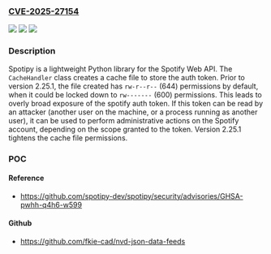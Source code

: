 ### [CVE-2025-27154](https://cve.mitre.org/cgi-bin/cvename.cgi?name=CVE-2025-27154)
![](https://img.shields.io/static/v1?label=Product&message=spotipy&color=blue)
![](https://img.shields.io/static/v1?label=Version&message=%3D%20%3C%202.25.1%20&color=brighgreen)
![](https://img.shields.io/static/v1?label=Vulnerability&message=CWE-276%3A%20Incorrect%20Default%20Permissions&color=brighgreen)

### Description

Spotipy is a lightweight Python library for the Spotify Web API. The `CacheHandler` class creates a cache file to store the auth token. Prior to version 2.25.1, the file created has `rw-r--r--` (644) permissions by default, when it could be locked down to `rw-------` (600) permissions. This leads to overly broad exposure of the spotify auth token. If this token can be read by an attacker (another user on the machine, or a process running as another user), it can be used to perform administrative actions on the Spotify account, depending on the scope granted to the token. Version 2.25.1 tightens the cache file permissions.

### POC

#### Reference
- https://github.com/spotipy-dev/spotipy/security/advisories/GHSA-pwhh-q4h6-w599

#### Github
- https://github.com/fkie-cad/nvd-json-data-feeds

